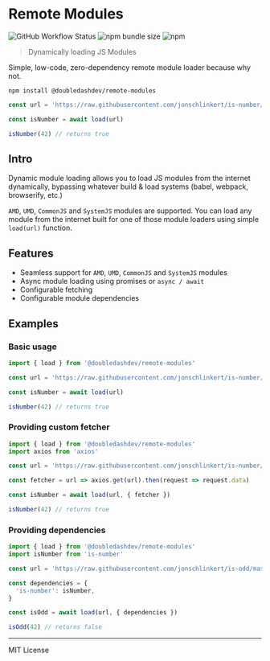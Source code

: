 # Remote Modules

![GitHub Workflow Status](https://img.shields.io/github/workflow/status/minajevs/remote-modules/CI)
![npm bundle size](https://img.shields.io/bundlephobia/minzip/@doubledashdev/remote-modules)
![npm](https://img.shields.io/npm/v/@doubledashdev/remote-modules)

> Dynamically loading JS Modules

Simple, low-code, zero-dependency remote module loader because why not.

`npm install @doubledashdev/remote-modules`

```ts
const url = 'https://raw.githubusercontent.com/jonschlinkert/is-number/master/index.js'

const isNumber = await load(url)

isNumber(42) // returns true
```

## Intro

Dynamic module loading allows you to load JS modules from the internet dynamically, bypassing whatever build & load systems (babel, webpack, browserify, etc.)

`AMD`, `UMD`, `CommonJS` and `SystemJS` modules are supported. You can load any module from the internet built for one of those module loaders using simple `load(url)` function.

## Features

- Seamless support for `AMD`, `UMD`, `CommonJS` and `SystemJS` modules
- Async module loading using promises or `async / await`
- Configurable fetching
- Configurable module dependencies

## Examples

### Basic usage

```ts
import { load } from '@doubledashdev/remote-modules'

const url = 'https://raw.githubusercontent.com/jonschlinkert/is-number/master/index.js'

const isNumber = await load(url)

isNumber(42) // returns true
```

### Providing custom fetcher

```ts
import { load } from '@doubledashdev/remote-modules'
import axios from 'axios'

const url = 'https://raw.githubusercontent.com/jonschlinkert/is-number/master/index.js'

const fetcher = url => axios.get(url).then(request => request.data)

const isNumber = await load(url, { fetcher })

isNumber(42) // returns true
```

### Providing dependencies

```ts
import { load } from '@doubledashdev/remote-modules'
import isNumber from 'is-number'

const url = 'https://raw.githubusercontent.com/jonschlinkert/is-odd/master/index.js'

const dependencies = {
  'is-number': isNumber,
}

const isOdd = await load(url, { dependencies })

isOdd(42) // returns false
```

---

MIT License
